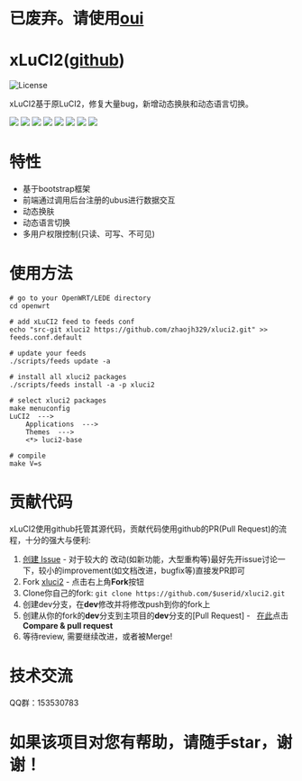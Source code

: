 # 已废弃。请使用[oui](https://github.com/zhaojh329/oui)

# xLuCI2([github](https://github.com/zhaojh329/xluci2))

![](https://img.shields.io/badge/license-GPLV3-brightgreen.svg?style=plastic "License")

xLuCI2基于原LuCI2，修复大量bug，新增动态换肤和动态语言切换。

![](https://github.com/zhaojh329/xluci2/blob/master/image/demo_zh1.png)
![](https://github.com/zhaojh329/xluci2/blob/master/image/demo_zh2.png)
![](https://github.com/zhaojh329/xluci2/blob/master/image/demo_zh3.png)
![](https://github.com/zhaojh329/xluci2/blob/master/image/demo_zh4.png)
![](https://github.com/zhaojh329/xluci2/blob/master/image/demo_zh5.png)
![](https://github.com/zhaojh329/xluci2/blob/master/image/demo_zh6.png)
![](https://github.com/zhaojh329/xluci2/blob/master/image/demo_zh7.png)
![](https://github.com/zhaojh329/xluci2/blob/master/image/demo_zh8.png)

# 特性
* 基于bootstrap框架
* 前端通过调用后台注册的ubus进行数据交互
* 动态换肤
* 动态语言切换
* 多用户权限控制(只读、可写、不可见)

# 使用方法
	
	# go to your OpenWRT/LEDE directory
	cd openwrt
	
	# add xLuCI2 feed to feeds conf
	echo "src-git xluci2 https://github.com/zhaojh329/xluci2.git" >> feeds.conf.default
	
	# update your feeds
	./scripts/feeds update -a 
	
	# install all xluci2 packages
	./scripts/feeds install -a -p xluci2

	# select xluci2 packages
	make menuconfig
	LuCI2  --->
		Applications  --->
		Themes  --->
		<*> luci2-base
	
	# compile
	make V=s

# 贡献代码

xLuCI2使用github托管其源代码，贡献代码使用github的PR(Pull Request)的流程，十分的强大与便利:

1. [创建 Issue](https://github.com/zhaojh329/xluci2/issues/new) - 对于较大的
	改动(如新功能，大型重构等)最好先开issue讨论一下，较小的improvement(如文档改进，bugfix等)直接发PR即可
2. Fork [xluci2](https://github.com/zhaojh329/xluci2) - 点击右上角**Fork**按钮
3. Clone你自己的fork: ```git clone https://github.com/$userid/xluci2.git```
4. 创建dev分支，在**dev**修改并将修改push到你的fork上
5. 创建从你的fork的**dev**分支到主项目的**dev**分支的[Pull Request] -  
	[在此](https://github.com/zhaojh329/xluci2)点击**Compare & pull request**
6. 等待review, 需要继续改进，或者被Merge!

# 技术交流
QQ群：153530783

# 如果该项目对您有帮助，请随手star，谢谢！

